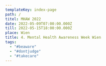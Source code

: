 ```yaml
---
templateKey: index-page
path: /
titel: MHAW 2022
date: 2022-05-09T07:00:00.000Z
till: 2022-05-15T18:00:00.000Z
place: Wien
title: 4. Mental Health Awareness Week Wien
tags:
  - "#beaware"
  - "#dontjudge"
  - "#takecare"
---
```

